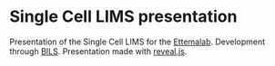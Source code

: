 # Single Cell LIMS presentation

Presentation of the Single Cell LIMS for the [Ettemalab](http://ettemalab.org).
Development through [BILS](http://bils.se).  Presentation made with
[reveal.js](http://lab.hakim.se/reveal-js/).
